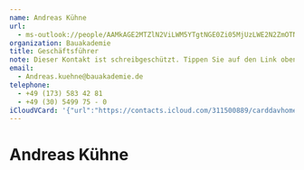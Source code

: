```yaml
---
name: Andreas Kühne
url:
  - ms-outlook://people/AAMkAGE2MTZlN2ViLWM5YTgtNGE0Zi05MjUzLWE2N2ZmOTNiNzU1NwBGAAAAAAATi9mlcaWmRrOUSDPipn7pBwDaKeY3E0WlQqDBzbWTDvYeAAAAqKThAADaKeY3E0WlQqDBzbWTDvYeAAABRBmGAAA=?accountKey=8f7e2b1612c1987325fb966238129f30&accountExportedAt=559252279.911066
organization: Bauakademie
title: Geschäftsführer
note: Dieser Kontakt ist schreibgeschützt. Tippen Sie auf den Link oben\, umihn in Outlook zu bearbeiten.\n\nBauakademie\n\nPerformance Management GmbH\n\nGeschäftsführer\n\nAlexanderstraße 9\n\n10178 Berlin
email:
  - Andreas.kuehne@bauakademie.de
telephone:
  - +49 (173) 583 42 81
  - +49 (30) 5499 75 - 0
iCloudVCard: '{"url":"https://contacts.icloud.com/311500889/carddavhome/card/8BC6BDE9-76FD-4D61-B13B-AC005870A954.vcf","etag":"\"kmfharrt\"","data":"BEGIN:VCARD\r\nVERSION:3.0\r\nFN:\r\nN:Kühne;Andreas;;;\r\nUID:4FD508D7-63C7-403C-9C86-5C5E5E5E1822\r\nitem2.X-ABLABEL:Outlook\r\nPRODID:-//Apple Inc.//iOS 11.4.1//EN\r\nREV:2025-04-03T22:18:06Z\r\nURL:ms-outlook://people/AAMkAGE2MTZlN2ViLWM5YTgtNGE0Zi05MjUzLWE2N2ZmOTNiNzU\r\n 1NwBGAAAAAAATi9mlcaWmRrOUSDPipn7pBwDaKeY3E0WlQqDBzbWTDvYeAAAAqKThAADaKeY3E0\r\n WlQqDBzbWTDvYeAAABRBmGAAA=?accountKey=8f7e2b1612c1987325fb966238129f30&acco\r\n untExportedAt=559252279.911066\r\nORG:Bauakademie;\r\nTITLE:Geschäftsführer\r\nNOTE:Dieser Kontakt ist schreibgeschützt. Tippen Sie auf den Link oben\\, um\r\n ihn in Outlook zu bearbeiten.\\n\\nBauakademie\\n\\nPerformance Management GmbH\r\n \\n\\nGeschäftsführer\\n\\nAlexanderstraße 9\\n\\n10178 Berlin\r\nEMAIL:Andreas.kuehne@bauakademie.de\r\nTEL:+49 (173) 583 42 81\r\nTEL:+49 (30) 5499 75 - 0\r\nEND:VCARD"}'
---
```

# Andreas Kühne